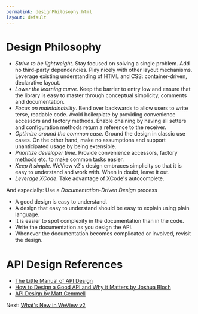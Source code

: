 ```yaml
---
permalink: designPhilosophy.html
layout: default
---
```


Design Philosophy
==

<!-- TEMPLATE START -->

* _Strive to be lightweight_. Stay focused on solving a single problem. Add no third-party dependencies. Play nicely with other layout mechanisms. Leverage existing understanding of HTML and CSS: container-driven, declarative layout.
* _Lower the learning curve_.  Keep the barrier to entry low and ensure that the library is easy to master through conceptual simplicity, comments and documentation.
* _Focus on maintainability_. Bend over backwards to allow users to write terse, readable code.  Avoid boilerplate by providing convenience accessors and factory methods. Enable chaining by having all setters and configuration methods return a reference to the receiver. 
* _Optimize around the common case_. Ground the design in classic use cases. On the other hand, make no assumptions and support unanticipated usage by being extensible.
* _Prioritize developer time_. Provide convenience accessors, factory methods etc. to make common tasks easier. 
* _Keep it simple_. WeView v2's design embraces simplicity so that it is easy to understand and work with. When in doubt, leave it out.
* _Leverage XCode_. Take advantage of XCode's autocomplete.

And especially: Use a _Documentation-Driven Design_ process

* A good design is easy to understand.  
* A design that easy to understand should be easy to explain using plain language.  
* It is easier to spot complexity in the documentation than in the code. 
* Write the documentation as you design the API.  
* Whenever the documentation becomes complicated or involved, revisit the design.

API Design References
===

* [The Little Manual of API Design](http://www4.in.tum.de/~blanchet/api-design.pdf)
* [How to Design a Good API and Why it Matters by Joshua Bloch](http://lcsd05.cs.tamu.edu/slides/keynote.pdf)
* [API Design by Matt Gemmell](http://mattgemmell.com/2012/05/24/api-design/)

<!-- TEMPLATE END -->

<p class="nextLink">Next:  <a href="whatsNewWeView2.html">What's New in WeView v2</a></p>